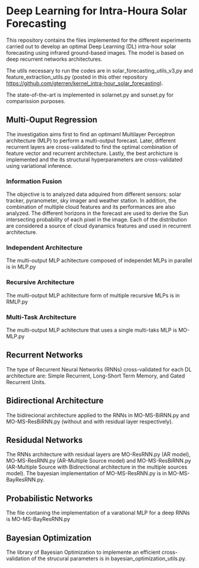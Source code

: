 # Deep Learning for Intra-Houra Solar Forecasting

This repository contains the files implemented for the different experiments carried out to develop an optimal Deep Learning (DL) intra-hour solar forecasting using infrared ground-based images. The model is based on deep recurrent networks architectures. 

The utils necessary to run the codes are in solar_forecasting_utils_v3,py and feature_extraction_utils.py (posted in this other repository https://github.com/gterren/kernel_intra-hour_solar_forecasting).

The state-of-the-art is implemented in solarnet.py and sunset.py for comparission purposes.

## Multi-Ouput Regression

The investigation aims first to find an optimaml Multilayer Perceptron architecture (MLP) to perform a multi-output forecast. Later, different recurrent layers are cross-validated to find the optimal combination of feature vector and recurrent architecture. Lastly, the best archicture is implemented and the its structural hyperparameters are cross-validated using variational inference.

### Information Fusion

The objective is to analyzed data adquired from different sensors: solar tracker, pyranometer, sky imager and weather station. In addition, the combination of multiple cloud features and its performances are also analyzed. The different horizons in the forecast are used to derive the Sun intersecting probability of each pixel in the image. Each of the distribution are considered a source of cloud dyanamics features and used in recurrent architecture.

### Independent Architecture

The multi-output MLP achitecture composed of independet MLPs in parallel is in MLP.py

### Recursive Architecture

The multi-output MLP achitecture form of multiple recursive MLPs is in RMLP.py

### Multi-Task Architecture

The multi-output MLP achitecture that uses a single multi-taks MLP is MO-MLP.py

## Recurrent Networks

The type of Recurrent Neural Networks (RNNs) cross-validated for each DL architecture are: Simple Recurrent, Long-Short Term Memory, and Gated Recurrent Units.

## Bidirectional Architecture

The bidirecional architecture applied to the RNNs in MO-MS-BiRNN.py and MO-MS-ResBiRNN.py (without and with residual layer respectively).

## Residudal Networks

The RNNs architecture with residual layers are MO-ResRNN.py (AR model), MO-MS-ResRNN.py (AR-Multiple Source model) and MO-MS-ResBiRNN.py (AR-Multiple Source with Bidirectional architecture in the multiple sources model). The bayesian implementation of MO-MS-ResRNN.py is in MO-MS-BayResRNN.py.

## Probabilistic Networks

The file contaning the implementation of a varational MLP for a deep RNNs is MO-MS-BayResRNN.py

## Bayesian Optimization

The library of Bayesian Optimization to implemente an efficient cross-validation of the strucural parameters is in bayesian_optimization_utils.py. 
